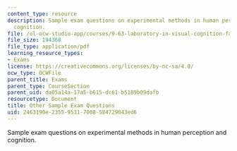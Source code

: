 ```yaml
---
content_type: resource
description: Sample exam questions on experimental methods in human perception and
  cognition.
file: /ol-ocw-studio-app/courses/9-63-laboratory-in-visual-cognition-fall-2009/2463190e235595317008584729043ed6_MIT9_63F09_exam02.pdf
file_size: 194368
file_type: application/pdf
learning_resource_types:
- Exams
license: https://creativecommons.org/licenses/by-nc-sa/4.0/
ocw_type: OCWFile
parent_title: Exams
parent_type: CourseSection
parent_uid: da05a14a-17a5-b615-dc61-b5189b09dafb
resourcetype: Document
title: Other Sample Exam Questions
uid: 2463190e-2355-9531-7008-584729043ed6
---
```

Sample exam questions on experimental methods in human perception and cognition.